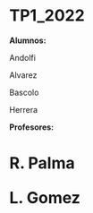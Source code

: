 # TP1_2022
<b>
Alumnos:
  </b>
<p>
Andolfi
<p>
Alvarez
<p>
Bascolo
<p>
Herrera
  <p>

  <b>
Profesores:
  </b>
<h1>
R. Palma
  <p>
L. Gomez 
</h1>
